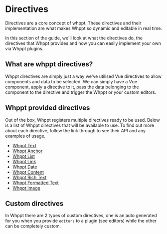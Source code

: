 # Directives

Directives are a core concept of whppt. These directives and their implementation are what makes Whppt so dynamic 
and editable in real time.

In this section of the guide, we'll look at what the directives do, the directives that Whppt provides and how you
can easily implement your own via Whppt plugins.

## What are whppt directives?

Whppt directives are simply just a way we've utilised Vue directives to allow components and data to be selected.
We can simply have a Vue component, apply a directive to it, pass the data belonging to the component to the directive
and trigger the Whppt or your custom editors.

## Whppt provided directives

Out of the box, Whppt registers multiple directives ready to be used. Below is a list of Whppt directives 
that will be available to use. To find out more about each directive, follow the link through to see their API and 
any examples of usage.

- [Whppt Text](/api/directives/text)
- [Whppt Anchor](/api/directives/anchor)
- [Whppt List](/api/directives/list)
- [Whppt Link](/api/directives/link)
- [Whppt Date](/api/directives/date)
- [Whppt Content](/api/directives/content)
- [Whppt Rich Text](/api/directives/richText)
- [Whppt Formatted Text](/api/directives/formattedText)
- [Whppt Image](/api/directives/image)

## Custom directives

In Whppt there are 2 types of custom directives, one is an auto generated for you when you provide `editors`
to a plugin (<router-link to="/guide/gettingStarted/plugins.html#editors">see editors</router-link>) while the other
can be completely custom.


